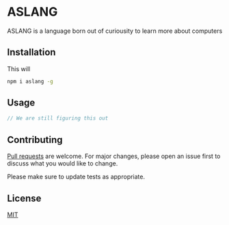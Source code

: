 # ASLANG

ASLANG is a language born out of curiousity to learn more about computers

## Installation

This will

```bash
npm i aslang -g
```

## Usage

```javascript
// We are still figuring this out
```

## Contributing
[Pull requests](pr-template.md) are welcome. For major changes, please open an issue first to discuss what you would like to change.

Please make sure to update tests as appropriate.

## License

[MIT](https://choosealicense.com/licenses/mit/)
